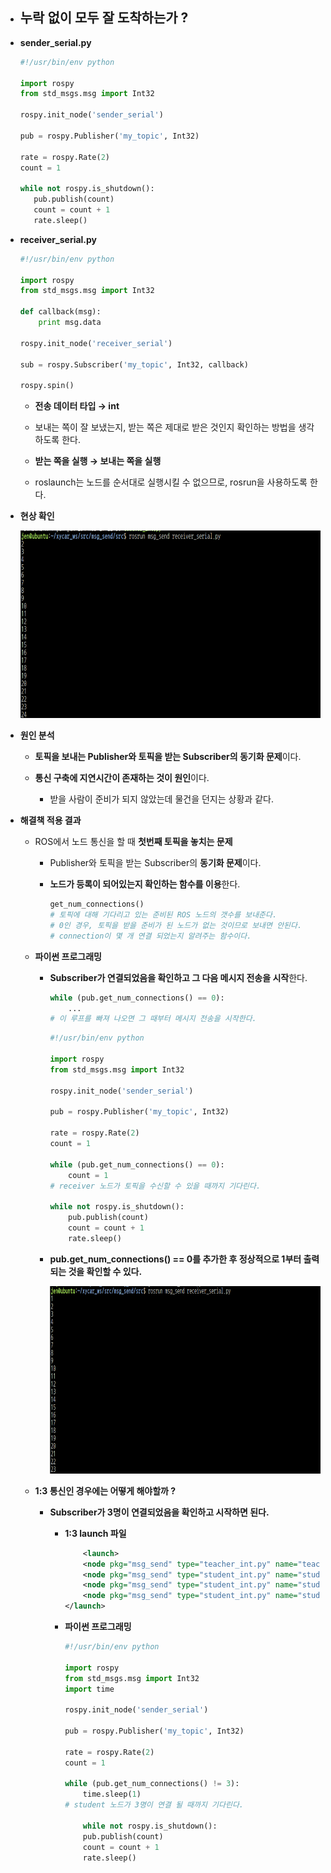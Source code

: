 - ## **누락 없이 모두 잘 도착하는가 ?**

- **sender_serial.py**
    
     ```python
    #!/usr/bin/env python
        
    import rospy
    from std_msgs.msg import Int32
            
    rospy.init_node('sender_serial')
            
    pub = rospy.Publisher('my_topic', Int32)
            
    rate = rospy.Rate(2)
    count = 1
            
    while not rospy.is_shutdown():
    	pub.publish(count)
    	count = count + 1
    	rate.sleep()
    ```
            
- **receiver_serial.py**
            
    ```python
    #!/usr/bin/env python 
            
    import rospy
    from std_msgs.msg import Int32
        
    def callback(msg):
    	print msg.data

    rospy.init_node('receiver_serial')
            
    sub = rospy.Subscriber('my_topic', Int32, callback)
        
    rospy.spin()
    ```

    - **전송 데이터 타입 → int**
    - 보내는 쪽이 잘 보냈는지, 받는 쪽은 제대로 받은 것인지 확인하는 방법을 생각하도록 한다. 

    - **받는 쪽을 실행 → 보내는 쪽을 실행**
    - roslaunch는 노드를 순서대로 실행시킬 수 없으므로, rosrun을 사용하도록 한다.


- **현상 확인**  

    <img src = 'img/Node Synchronization (Problem Situation).png' alt = 'Node Synchronization (Problem Situation)' width='500' height='300'>


- **원인 분석** 

    - **토픽을 보내는 Publisher와 토픽을 받는 Subscriber의 동기화 문제**이다. 
 
    - **통신 구축에 지연시간이 존재하는 것이 원인**이다. 
    
        - 받을 사람이 준비가 되지 않았는데 물건을 던지는 상황과 같다.


- **해결책 적용 결과**
    - ROS에서 노드 통신을 할 때 **첫번째 토픽을 놓치는 문제** 
        - Publisher와 토픽을 받는 Subscriber의 **동기화 문제**이다. 
        - **노드가 등록이 되어있는지 확인하는 함수를 이용**한다.
            
            ```python
            get_num_connections()
            # 토픽에 대해 기다리고 있는 준비된 ROS 노드의 갯수를 보내준다. 
            # 0인 경우, 토픽을 받을 준비가 된 노드가 없는 것이므로 보내면 안된다. 
            # connection이 몇 개 연결 되었는지 알려주는 함수이다. 
            ```
            
    - **파이썬 프로그래밍**
        - **Subscriber가 연결되었음을 확인하고 그 다음 메시지 전송을 시작**한다.
                
            ```python
            while (pub.get_num_connections() == 0):
            	...
            # 이 루프를 빠져 나오면 그 때부터 메시지 전송을 시작한다. 
            ```
                
            ```python
            #!/usr/bin/env python
                
            import rospy
            from std_msgs.msg import Int32
                
            rospy.init_node('sender_serial')
                
            pub = rospy.Publisher('my_topic', Int32)
                
            rate = rospy.Rate(2)
            count = 1
                
            while (pub.get_num_connections() == 0):
            	count = 1
            # receiver 노드가 토픽을 수신할 수 있을 때까지 기다린다. 
                
            while not rospy.is_shutdown():
            	pub.publish(count)
            	count = count + 1
            	rate.sleep()
            ```
        - **pub.get_num_connections() == 0를 추가한 후 정상적으로 1부터 출력 되는 것을 확인할 수 있다.**
        
            <img src = 'img/Node Synchronization (Troubleshooting).png' alt = 'Node Synchronization (Troubleshooting)' width='500' height='300'>

    - **1:3 통신인 경우에는 어떻게 해야할까 ?**
        - **Subscriber가 3명이 연결되었음을 확인하고 시작하면 된다.**
            - **1:3 launch 파일**
                
                ```xml
                    <launch>
                	<node pkg="msg_send" type="teacher_int.py" name="teacher"/>
                	<node pkg="msg_send" type="student_int.py" name="student1" output="screen"/>
                	<node pkg="msg_send" type="student_int.py" name="student2" output="screen"/>
                	<node pkg="msg_send" type="student_int.py" name="student3" output="screen"/>
                </launch>
                ```
                    
            - **파이썬 프로그래밍**
                
                ```python
                #!/usr/bin/env python
                    
                import rospy
                from std_msgs.msg import Int32
                import time
                
                rospy.init_node('sender_serial')
                    
                pub = rospy.Publisher('my_topic', Int32)
                
                rate = rospy.Rate(2)
                count = 1
                    
                while (pub.get_num_connections() != 3):
                	time.sleep(1)	
                # student 노드가 3명이 연결 될 때까지 기다린다. 
                
                    while not rospy.is_shutdown():
                	pub.publish(count)
                	count = count + 1
                	rate.sleep()
                ```